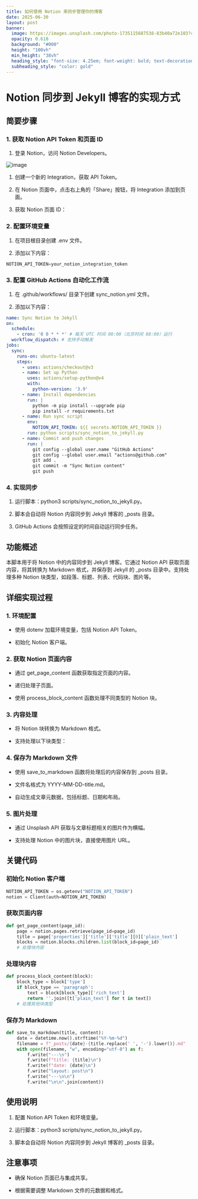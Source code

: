 ```yaml
---
title: 如何使用 Notion 来同步管理你的博客
date: 2025-06-30
layout: post
banner:
  image: https://images.unsplash.com/photo-1735115687538-83b40a72e103?crop=entropy&cs=tinysrgb&fit=max&fm=jpg&ixid=M3w2OTIwMzJ8MHwxfHJhbmRvbXx8fHx8fHx8fDE3NTEyNTQwMDd8&ixlib=rb-4.1.0&q=80&w=1080
  opacity: 0.618
  background: "#000"
  height: "100vh"
  min_height: "38vh"
  heading_style: "font-size: 4.25em; font-weight: bold; text-decoration: underline"
  subheading_style: "color: gold"
---
```


# Notion 同步到 Jekyll 博客的实现方式

## 简要步骤

### 1. 获取 Notion API Token 和页面 ID

1. 登录 Notion，访问 Notion Developers。

![image](https://prod-files-secure.s3.us-west-2.amazonaws.com/a7a0cc5a-89b9-4cda-8686-1fba0ca52f40/d19c1afe-dea5-4312-9333-786b0ba83054/image.png?X-Amz-Algorithm=AWS4-HMAC-SHA256&X-Amz-Content-Sha256=UNSIGNED-PAYLOAD&X-Amz-Credential=ASIAZI2LB466WDQX7SYK%2F20250630%2Fus-west-2%2Fs3%2Faws4_request&X-Amz-Date=20250630T032647Z&X-Amz-Expires=3600&X-Amz-Security-Token=IQoJb3JpZ2luX2VjELn%2F%2F%2F%2F%2F%2F%2F%2F%2F%2FwEaCXVzLXdlc3QtMiJGMEQCIBAD9DTp9HR61pLfKUjDayBPwmJfFddWWt6bI0SeFXkvAiAvn1gwSxW6DJBdw2HJ46JwKnwCFzcsEgi41hpPSa6oNyqIBAiy%2F%2F%2F%2F%2F%2F%2F%2F%2F%2F8BEAAaDDYzNzQyMzE4MzgwNSIMuSFIaZfyshoAlLHMKtwDTD5iEU%2F2Q8jMdRjFKWPQHy3Xa3LzNTGf%2FV4tuOoIq7kjFMxPB2SRDG4PeksIYBpOqTECwksu0uU4v%2FmLCndmRuROgYehqM1j7XLWSNZnIuVPlkJKKqygRWEnQ%2FH6rXJi0VICXbe%2BZEZ3DIfJ3JIHMo9pBKtGFWfh0v7JKwkS99B%2BgoKgiwOCQ%2B4tEALSfNLtwNcjlR1eOiElK8L19GJL3FMgp0Z5BjOKzqXB%2F%2FYVFLD8Z7oZtkF2znkqJRISOoZQZ4Esz9P8C2%2BlZ0vXdED%2FtKhaDGHKyQ5WGAPYzz8u1j%2FNFCjKTLEN0QQeU4rzRiUWgKNfrj%2Bhgf7QsdzfPpmAyYJH8n5ZY3xuj0oWgLTLj52QyHGkIENBNkeK7FNAUgYkOIjolkTqzOy%2Bxk7g8vjnLU50Tp4ra4uVC%2Bfm9yfMBUJc98BJdSA5tucRLQFElG7Y8ri0N6NihGFQ37KQfL3Cp%2FaEbCcF4qxzxCPag9Livry3gpzT%2BT3ty8j4LaTxyxTk%2BYvrt%2Fc46YwTg7SpESJp69uuGehwLJx%2Fak9cBtP1JYce5o1cR%2FFcj9a9iUy9ldwza5hDGCwJ4LiQ%2BZ4qx%2F0RVA8iqQrkLTH5XmgY6rr6tkrTzwFOa%2F1l9ZTThHwwucCHwwY6pgGd8bbIZRpqjKJZRCkk2JqeGcxgStBszTMVatM5SCgG%2BxTVBboccuQJUdXZbk7zw7MTC8FLpWmuQJGz0MW8Vtkomj2nTHveHSGyiIUmMZQyxBfVDMPrdboDo5SPOyLAcn77dJ2GWHphTIm7isD6ASk3ktsi7houGUeabWYmFKIKuWmMvuyvalkcmCDBruUUiVXAcQH0fzJqrAiVNPV3IHnUBZaAB4%2F9&X-Amz-Signature=5115ee6b4a0e3793924707a9b0121d3f69cd802f4c0e15ebf4fe078217b7a229&X-Amz-SignedHeaders=host&x-amz-checksum-mode=ENABLED&x-id=GetObject)

1. 创建一个新的 Integration，获取 API Token。

1. 在 Notion 页面中，点击右上角的「Share」按钮，将 Integration 添加到页面。

1. 获取 Notion 页面 ID：


### 2. 配置环境变量

1. 在项目根目录创建 .env 文件。

1. 添加以下内容：

```javascript
NOTION_API_TOKEN=your_notion_integration_token
```

### 3. 配置 GitHub Actions 自动化工作流

1. 在 .github/workflows/ 目录下创建 sync_notion.yml 文件。

1. 添加以下内容：

```yaml
name: Sync Notion to Jekyll
on:
  schedule:
    - cron: '0 0 * * *' # 每天 UTC 时间 00:00（北京时间 08:00）运行
  workflow_dispatch: # 支持手动触发
jobs:
  sync:
    runs-on: ubuntu-latest
    steps:
      - uses: actions/checkout@v3
      - name: Set up Python
        uses: actions/setup-python@v4
        with:
          python-version: '3.9'
      - name: Install dependencies
        run: |
          python -m pip install --upgrade pip
          pip install -r requirements.txt
      - name: Run sync script
        env:
          NOTION_API_TOKEN: ${{ secrets.NOTION_API_TOKEN }}
        run: python scripts/sync_notion_to_jekyll.py
      - name: Commit and push changes
        run: |
          git config --global user.name "GitHub Actions"
          git config --global user.email "actions@github.com"
          git add .
          git commit -m "Sync Notion content"
          git push
```

### 4. 实现同步

1. 运行脚本：python3 scripts/sync_notion_to_jekyll.py。

1. 脚本会自动将 Notion 内容同步到 Jekyll 博客的 _posts 目录。

1. GitHub Actions 会按照设定的时间自动运行同步任务。

## 功能概述

本脚本用于将 Notion 中的内容同步到 Jekyll 博客。它通过 Notion API 获取页面内容，将其转换为 Markdown 格式，并保存到 Jekyll 的 _posts 目录中。支持处理多种 Notion 块类型，如段落、标题、列表、代码块、图片等。

## 详细实现过程

### 1. 环境配置

- 使用 dotenv 加载环境变量，包括 Notion API Token。

- 初始化 Notion 客户端。

### 2. 获取 Notion 页面内容

- 通过 get_page_content 函数获取指定页面的内容。

- 递归处理子页面。

- 使用 process_block_content 函数处理不同类型的 Notion 块。

### 3. 内容处理

- 将 Notion 块转换为 Markdown 格式。

- 支持处理以下块类型：


### 4. 保存为 Markdown 文件

- 使用 save_to_markdown 函数将处理后的内容保存到 _posts 目录。

- 文件名格式为 YYYY-MM-DD-title.md。

- 自动生成文章元数据，包括标题、日期和布局。

### 5. 图片处理

- 通过 Unsplash API 获取与文章标题相关的图片作为横幅。

- 支持处理 Notion 中的图片块，直接使用图片 URL。

## 关键代码

### 初始化 Notion 客户端

```python
NOTION_API_TOKEN = os.getenv("NOTION_API_TOKEN")
notion = Client(auth=NOTION_API_TOKEN)
```

### 获取页面内容

```python
def get_page_content(page_id):
    page = notion.pages.retrieve(page_id=page_id)
    title = page['properties']['title']['title'][0]['plain_text']
    blocks = notion.blocks.children.list(block_id=page_id)
    # 处理块内容
```

### 处理块内容

```python
def process_block_content(block):
    block_type = block['type']
    if block_type == 'paragraph':
        text = block[block_type]['rich_text']
        return ''.join([t['plain_text'] for t in text])
    # 处理其他块类型
```

### 保存为 Markdown

```python
def save_to_markdown(title, content):
    date = datetime.now().strftime("%Y-%m-%d")
    filename = f"_posts/{date}-{title.replace(' ', '-').lower()}.md"
    with open(filename, "w", encoding="utf-8") as f:
        f.write("---\n")
        f.write(f"title: {title}\n")
        f.write(f"date: {date}\n")
        f.write("layout: post\n")
        f.write("---\n\n")
        f.write("\n\n".join(content))
```

## 使用说明

1. 配置 Notion API Token 和环境变量。

1. 运行脚本：python3 scripts/sync_notion_to_jekyll.py。

1. 脚本会自动将 Notion 内容同步到 Jekyll 博客的 _posts 目录。

## 注意事项

- 确保 Notion 页面已与集成共享。

- 根据需要调整 Markdown 文件的元数据和格式。